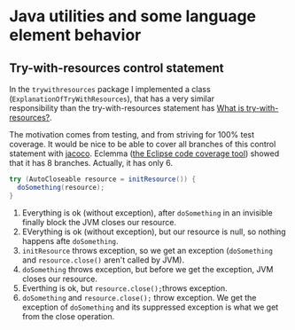 # Java utilities and some language element behavior

## Try-with-resources control statement

In the `trywithresources` package I implemented a class 
(`ExplanationOfTryWithResources`), that has a very similar  
responsibility than the try-with-resources statement has 
[What is try-with-resources?](https://docs.oracle.com/javase/tutorial/essential/exceptions/tryResourceClose.html).

The motivation comes from testing, and from striving for 100% test 
coverage. It would be nice to be able to cover all branches of 
this control statement with [jacoco](http://eclemma.org/jacoco/). 
Eclemma ([the Eclipse code coverage tool](http://eclemma.org/))
showed that it has 8 branches. Actually, it has only 6.

```java
try (AutoCloseable resource = initResource()) {
  doSomething(resource);
}
```

1. Everything is ok (without exception), after `doSomething` in an invisible finally block the JVM closes our resource.
2. EVerything is ok (without exception), but our resource is null, so nothing happens afte `doSomething`.
3. `initResource` throws exception, so we get an exception (`doSomething` and `resource.close()` aren't called by JVM).
4. `doSomething` throws exception, but before we get the exception, JVM closes our resource.
5. Everthing is ok, but `resource.close();`throws exception.
6. `doSomething` and `resource.close();` throw exception. We get the exception of `doSomething` and its suppressed exception is what we get from the close operation.
